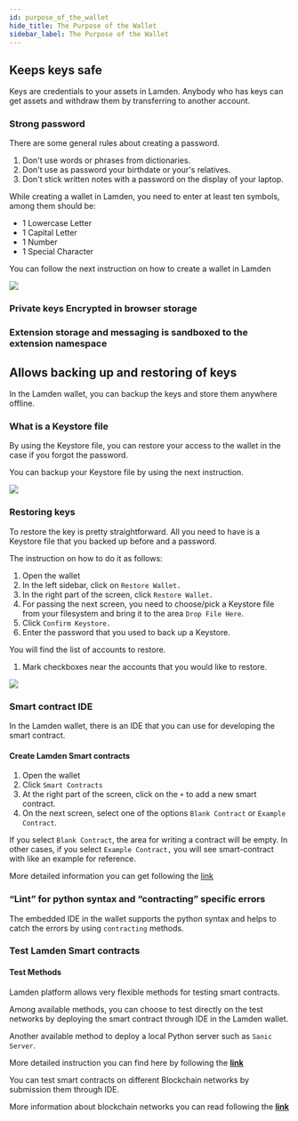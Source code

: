 ```yaml
---
id: purpose_of_the_wallet
hide_title: The Purpose of the Wallet
sidebar_label: The Purpose of the Wallet
---
```


## Keeps keys safe
Keys are credentials to your assets in Lamden. Anybody who has keys can get assets and withdraw them by transferring to another account. 

### Strong password

There are some general rules about creating a password. 

1. Don't use words or phrases from dictionaries. 
2. Don't use as password your birthdate or your's relatives.
3. Don't stick written notes with a password on the display of your laptop.

While creating a wallet in Lamden, you need to enter at least ten symbols, among them should be:

* 1 Lowercase Letter
* 1 Capital Letter
* 1 Number
* 1 Special Character

You can follow the next instruction on how to create a wallet in Lamden

![](/img/wallet/creating_wallet.gif)

### Private keys Encrypted in browser storage

### Extension storage and messaging is sandboxed to the extension namespace

## Allows backing up and restoring of keys

In the Lamden wallet, you can backup the keys and store them anywhere offline. 

### What is a Keystore file
By using the Keystore file, you can restore your access to the wallet in the case if you forgot the password. 

You can backup your Keystore file by using the next instruction.

![](/img/wallet/backup_keystore.gif)

### Restoring keys

To restore the key is pretty straightforward. All you need to have is a Keystore file that you backed up before and a password. 

The instruction on how to do it as follows:

1. Open the wallet
2. In the left sidebar, click on `Restore Wallet.`
3. In the right part of the screen, click `Restore Wallet.`
4. For passing the next screen, you need to choose/pick a Keystore file from your filesystem and bring it to the area `Drop File Here`.
5. Click `Confirm Keystore.`
6. Enter the password that you used to back up a Keystore.
   
You will find the list of accounts to restore. 

1. Mark checkboxes near the accounts that you would like to restore. 
   

![](/img/wallet/restore_wallet.gif)

###  Smart contract IDE
In the Lamden wallet, there is an IDE that you can use for developing the smart contract.

#### Create Lamden Smart contracts

1. Open the wallet 
2. Click `Smart Contracts`
3. At the right part of the screen, click on the `+` to add a new smart contract.
4. On the next screen, select one of the options `Blank Contract` or `Example Contract`. 

If you select  `Blank Contract`, the area for writing a contract will be empty.
In other cases, if you select `Example Contract,` you will see smart-contract with like an example for reference.

More detailed information you can get following the  [link](/docs/using_the_wallet#ide)

### “Lint” for python syntax and “contracting” specific errors
The embedded IDE in the wallet supports the python syntax and helps to catch the errors by using `contracting` methods.

### Test Lamden Smart contracts
#### Test Methods
Lamden platform allows very flexible methods for testing smart contracts. 

Among available methods, you can choose to test directly on the test networks by deploying the smart contract through IDE in the Lamden wallet. 

Another available method to deploy a local Python server such as `Sanic Server`.

More detailed instruction you can find here by following the **[link](/docs/basics_smart_contracts.md)**

You can test smart contracts on different Blockchain networks by submission them through IDE.

More information about blockchain networks you can read following the **[link](/docs/using_the_wallet#types-of-networks-mainnet-testnet-mockchain)**






